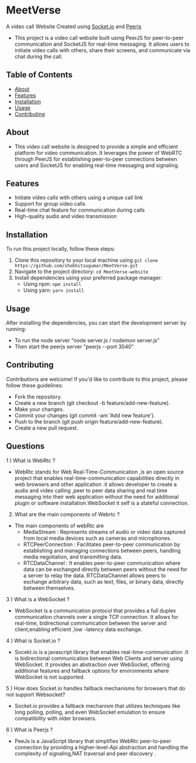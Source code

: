 # MeetVerse 
A video call Website Created using [Socket.io](https://socket.io/) and [Peerjs](https://peerjs.com/docs/#start)

- This project is a video call website built using PeerJS for peer-to-peer communication and SocketJS for real-time messaging. It allows users to initiate video calls with others, share their screens, and communicate via chat during the call.

## Table of Contents

- [About](#about)
- [Features](#features)
- [Installation](#installation)
- [Usage](#usage)
- [Contributing](#contributing)


## About

- This video call website is designed to provide a simple and efficient platform for video communication. It leverages the power of WebRTC through PeerJS for establishing peer-to-peer connections between users and SocketJS for enabling real-time messaging and signaling.

## Features

- Initiate video calls with others using a unique call link
- Support for group video calls
- Real-time chat feature for communication during calls
- High-quality audio and video transmission

## Installation

To run this project locally, follow these steps:

1. Clone this repository to your local machine using `git clone https://github.com/shobhitsugumar/MeetVerse.git`
2. Navigate to the project directory: `cd MeetVerse-website`
3. Install dependencies using your preferred package manager:
   - Using npm: `npm install`
   - Using yarn: `yarn install`

## Usage

After installing the dependencies, you can start the development server by running:

- To run the node server  "node server.js / nodemon server.js"
- Then start the peerjs server "peerjs --port 3040"

## Contributing 

Contributions are welcome! If you'd like to contribute to this project, please follow these guidelines:

- Fork the repository.
- Create a new branch (git checkout -b feature/add-new-feature).
- Make your changes.
- Commit your changes (git commit -am 'Add new feature').
- Push to the branch (git push origin feature/add-new-feature).
- Create a new pull request.

##   Questions 

1 ) What is WebRtc ?
- WebRtc stands for Web Real-Time-Communication ,is an open source project that enables real-time-communication capabilities directly in web browsers and other application .it allows developer to create a audio and video calling ,peer to peer data sharing and real time messaging into their web application without the need for additional plugin or software installation.WebSocket it self is a stateful connection.

2) What are the main components of Webrtc ?
- The main components of webRtc are
    * MediaStream : Represents streams of audio or video data captured from local media devices such as cameras and microphones.
    * RTCPeerConnection : Facilitates peer-to-peer communication by establishing and managing connections between peers, handling media negotiation, and transmitting data.
    * RTCDataChannel : It enables peer-to-peer communication where data can be exchanged directly between peers without the need for a server to relay the data.  RTCDataChannel allows peers to exchange arbitrary data, such as text, files, or binary data, directly between themselves.

3 ) What is a WebSocket ? 
- WebSocket is a communication protocol that provides a full duplex communication channels over a single TCP connection. It allows for real-time, bidirectional communication between the server and client,enabling efficient ,low -latency data exchange.

4 ) What is Socket.io ? 
- Socekt.io is a javascript library that enables real-time-communication .It is bidirectional communication between Web Clients and server using WebSocket. It provides an abstraction over WebSocket, offering additional features and fallback options for environments where WebSocket is not supported.

5 ) How does Socket.io handles fallback mechanisms for browsers that do not support Websocket?
- Socket.io provides a fallback mechanism that utilizes techniques like long polling, polling, and even WebSocket emulation to ensure compatibility with older browsers.

6 ) What is Peerjs ?
- PeeJs is a JavaScript library that simplifies WebRtc peer-to-peer connection by providing a higher-level-Api abstraction and handling the complexity of signaling,NAT traversal and peer discovery .
